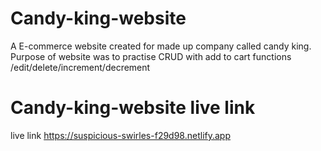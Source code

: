 # Candy-king-website
A E-commerce website created for made up company called candy king.
Purpose of website was to practise CRUD with add to cart functions
/edit/delete/increment/decrement



# Candy-king-website live link
live link 
https://suspicious-swirles-f29d98.netlify.app
